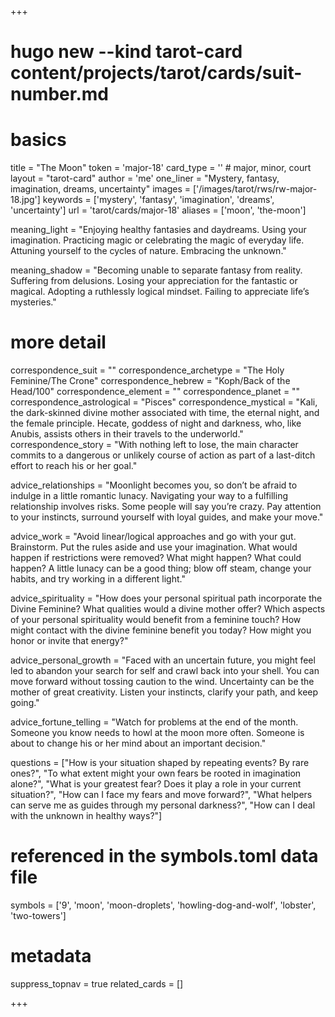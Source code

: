 +++
# hugo new --kind tarot-card content/projects/tarot/cards/suit-number.md
# basics
title     		 = "The Moon"
token					 = 'major-18'
card_type			 = '' # major, minor, court
layout				 = "tarot-card"
author    		 = 'me'
one_liner 		 = "Mystery, fantasy, imagination, dreams, uncertainty"
images				 = ['/images/tarot/rws/rw-major-18.jpg']
keywords			 = ['mystery', 'fantasy', 'imagination', 'dreams', 'uncertainty']
url						 = 'tarot/cards/major-18'
aliases				 = ['moon', 'the-moon']

meaning_light  = "Enjoying healthy fantasies and daydreams. Using your imagination. Practicing magic or celebrating the magic of everyday life. Attuning yourself to the cycles of nature. Embracing the unknown."

meaning_shadow = "Becoming unable to separate fantasy from reality. Suffering from delusions. Losing your appreciation for the fantastic or magical. Adopting a ruthlessly logical mindset. Failing to appreciate life’s mysteries."

# more detail
correspondence_suit 				= ""
correspondence_archetype 		= "The Holy Feminine/The Crone"
correspondence_hebrew 			= "Koph/Back of the Head/100"
correspondence_element 			= ""
correspondence_planet 			= ""
correspondence_astrological = "Pisces"
correspondence_mystical 		= "Kali, the dark-skinned divine mother associated with time, the eternal night, and the female principle. Hecate, goddess of night and darkness, who, like Anubis, assists others in their travels to the underworld."
correspondence_story 				= "With nothing left to lose, the main character commits to a dangerous or unlikely course of action as part of a last-ditch effort to reach his or her goal."

advice_relationships 	 = "Moonlight becomes you, so don’t be afraid to indulge in a little romantic lunacy. Navigating your way to a fulfilling relationship involves risks. Some people will say you’re crazy. Pay attention to your instincts, surround yourself with loyal guides, and make your move."

advice_work 					 = "Avoid linear/logical approaches and go with your gut. Brainstorm. Put the rules aside and use your imagination. What would happen if restrictions were removed? What might happen? What could happen? A little lunacy can be a good thing; blow off steam, change your habits, and try working in a different light."

advice_spirituality 	 = "How does your personal spiritual path incorporate the Divine Feminine? What qualities would a divine mother offer? Which aspects of your personal spirituality would benefit from a feminine touch? How might contact with the divine feminine benefit you today? How might you honor or invite that energy?"

advice_personal_growth = "Faced with an uncertain future, you might feel led to abandon your search for self and crawl back into your shell. You can move forward without tossing caution to the wind. Uncertainty can be the mother of great creativity. Listen your instincts, clarify your path, and keep going."

advice_fortune_telling = "Watch for problems at the end of the month. Someone you know needs to howl at the moon more often. Someone is about to change his or her mind about an important decision."

questions	= ["How is your situation shaped by repeating events? By rare ones?", "To what extent might your own fears be rooted in imagination alone?", "What is your greatest fear? Does it play a role in your current situation?", "How can I face my fears and move forward?", "What helpers can serve me as guides through my personal darkness?", "How can I deal with the unknown in healthy ways?"]

# referenced in the symbols.toml data file
symbols	  = ['9', 'moon', 'moon-droplets', 'howling-dog-and-wolf', 'lobster', 'two-towers']

# metadata
suppress_topnav = true
related_cards 	= []

+++